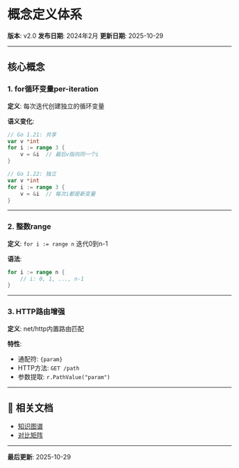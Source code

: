 # 概念定义体系

**版本**: v2.0
**发布日期**: 2024年2月
**更新日期**: 2025-10-29

---

## 核心概念

### 1. for循环变量per-iteration

**定义**: 每次迭代创建独立的循环变量

**语义变化**:

```go
// Go 1.21: 共享
var v *int
for i := range 3 {
    v = &i  // 最后v指向同一个i
}

// Go 1.22: 独立
var v *int
for i := range 3 {
    v = &i  // 每次i都是新变量
}
```

---

### 2. 整数range

**定义**: `for i := range n` 迭代0到n-1

**语法**:

```go
for i := range n {
    // i: 0, 1, ..., n-1
}
```

---

### 3. HTTP路由增强

**定义**: net/http内置路由匹配

**特性**:

- 通配符: `{param}`
- HTTP方法: `GET /path`
- 参数提取: `r.PathValue("param")`

---

## 🔗 相关文档

- [知识图谱](./00-知识图谱.md)
- [对比矩阵](./00-对比矩阵.md)

---

**最后更新**: 2025-10-29
